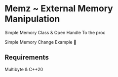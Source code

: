# Memz ~ External Memory Manipulation

Simple Memory Class & Open Handle To the proc

Simple Memory Change Example 🤙

## Requirements
Multibyte & C++20
